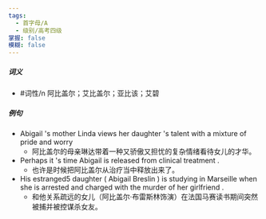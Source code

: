 ```yaml
---
tags:
  - 首字母/A
  - 级别/高考四级
掌握: false
模糊: false
---
```

##### 词义
- #词性/n  阿比盖尔；艾比盖尔；亚比该；艾碧
##### 例句
- Abigail 's mother Linda views her daughter 's talent with a mixture of pride and worry
	- 阿比盖尔的母亲琳达带着一种又骄傲又担忧的复杂情绪看待女儿的才华。
- Perhaps it 's time Abigail is released from clinical treatment .
	- 也许是时候把阿比盖尔从治疗当中释放出来了。
- His estranged5 daughter ( Abigail Breslin ) is studying in Marseille when she is arrested and charged with the murder of her girlfriend .
	- 和他关系疏远的女儿（阿比盖尔·布雷斯林饰演）在法国马赛读书期间突然被捕并被控谋杀女友。
